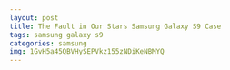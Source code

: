 ```yaml
---
layout: post
title: The Fault in Our Stars Samsung Galaxy S9 Case
tags: samsung galaxy s9
categories: samsung
img: 1GvH5a45QBVHySEPVkz155zNDiKeNBMYQ
---
```

